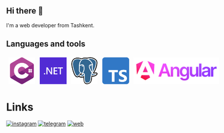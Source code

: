 ## Hi there 👋
I'm a web developer from Tashkent.
## Languages and tools

<div style="display: flex;">
<img style="margin:6px" src="https://github.com/Rakhmonberdiev/Rakhmonberdiev/blob/main/assets/csharp.png" alt="csharp" height="72"/>
<img style="margin:6px" src="https://github.com/Rakhmonberdiev/Rakhmonberdiev/blob/main/assets/dotnet.png" alt="dotnet" height="72"/>
<img style="margin:6px" src="https://github.com/Rakhmonberdiev/Rakhmonberdiev/blob/main/assets/postgre.png" alt="postgre" height="72"/>
<img style="margin:6px" src="https://github.com/Rakhmonberdiev/Rakhmonberdiev/blob/main/assets/typescript.png" alt="typescript" height="72"/>
<img style="margin:6px" src="https://github.com/Rakhmonberdiev/Rakhmonberdiev/blob/main/assets/angular.png" alt="angular" height="72"/>
</div>




# Links
[![instagram](https://img.shields.io/badge/Instagram-090909?style=for-the-badge&logo=instagram)](https://www.instagram.com/rakhmonberdiev_?igsh=bmFsdXNwem5oc2lz)
[![telegram](https://img.shields.io/badge/Telegram-090909?style=for-the-badge&logo=telegram)](https://t.me/jmrakhmonberdiev)
[![web](https://img.shields.io/badge/web%20site-090909?style=for-the-badge&logo=googlechrome)](https://jr-blog.uz)

